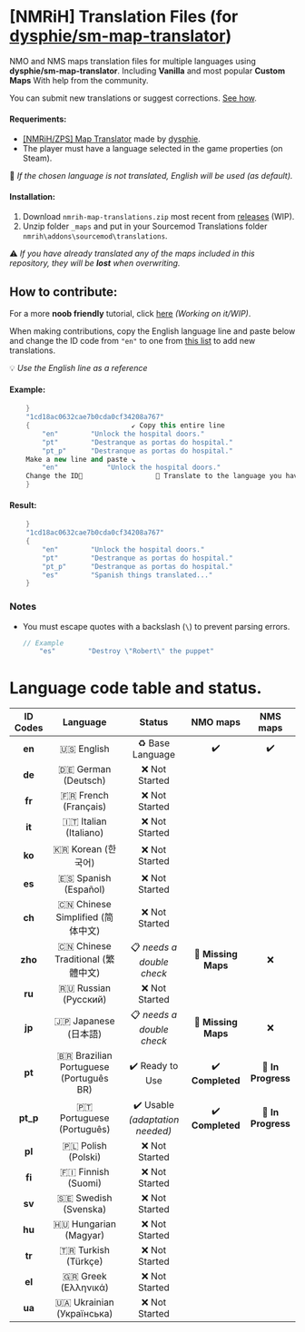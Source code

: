 # [NMRiH] Translation Files (for [dysphie/sm-map-translator](https://github.com/dysphie/sm-map-translator))

NMO and NMS maps translation files for multiple languages using **dysphie/sm-map-translator**. Including **Vanilla** and most popular **Custom Maps** With help from the community.

You can submit new translations or suggest corrections. [See how](#how-to-contribute).

#### Requeriments:
- [[NMRiH/ZPS] Map Translator](https://github.com/dysphie/sm-map-translator) made by [dysphie](https://github.com/dysphie).
- The player must have a language selected in the game properties (on Steam).

🔎 *If the chosen language is not translated, English will be used (as default).*

#### Installation:
1. Download `nmrih-map-translations.zip` most recent from [releases](https://github.com/Uncle-Tio/nmrih-maps-translation-files/releases) (WIP).
2. Unzip folder `_maps` and put in your Sourcemod Translations folder `nmrih\addons\sourcemod\translations`.

⚠️ *If you have already translated any of the maps included in this repository, they will be **lost** when overwriting.*


## How to contribute:

For a more **noob friendly** tutorial, click [here](#how-to-contribute) *(Working on it/WIP)*.

When making contributions, copy the English language line and paste below and change the ID code from `"en"` to one from [this list](#tabela-de-ids-e-status) to add new translations. 

💡 *Use the English line as a reference*

#### Example:
```cpp
	}
	"1cd18ac0632cae7b0cda0cf34208a767"
	{						  ↙️ Copy this entire line
		"en"		"Unlock the hospital doors."
		"pt"		"Destranque as portas do hospital."
		"pt_p"		"Destranque as portas do hospital."
	Make a new line and paste ↘️				
	   	"en"	        "Unlock the hospital doors."
    Change the ID🔺					🔺 Translate to the language you have chosen.
	}
```
#### Result:
```cpp
	}
	"1cd18ac0632cae7b0cda0cf34208a767"
	{
		"en"		"Unlock the hospital doors."
		"pt"		"Destranque as portas do hospital."
		"pt_p"		"Destranque as portas do hospital."
		"es"		"Spanish things translated..."
	}
```

### Notes

- You must escape quotes with a backslash (`\`) to prevent parsing errors.

	```cpp
	// Example 
		"es"		"Destroy \"Robert\" the puppet"
	```


# Language code table and status.

|ID Codes|			 Language		      |				Status		      |   NMO maps   |   NMS maps   |
|:------:|:--------------------------------------------------:|:---------------------------------------------:|:------------:|:------------:|
| **en** |	🇺🇸 English				      |	       ♻️ Base Language 			|     ✔️      |      ✔️      |
| **de** |	🇩🇪 German (Deutsch)			      |	       ❌ Not Started |  |  |
| **fr** |	🇫🇷 French (Français)			      |	       ❌ Not Started |  |  |
| **it** |	🇮🇹 Italian (Italiano)			      |        ❌ Not Started |  |  |
| **ko** |	🇰🇷 Korean (한국어)			    |	     ❌ Not Started |  |  |
| **es** |	🇪🇸 Spanish (Español)			       |        ❌ Not Started |  |  |
| **ch** |	🇨🇳 Chinese Simplified (简体中文)		    |	     ❌ Not Started |  |  |
| **zho**|	🇨🇳 Chinese Traditional (繁體中文)		    |	     📋 *needs a double check*		    | 📝 **Missing Maps** | ❌ |
| **ru** |	🇷🇺 Russian (Русский)			        |	 ❌ Not Started |  |  |
| **jp** |	🇯🇵 Japanese (日本語)			      |	      📋 *needs a double check*		     | 📝 **Missing Maps** | ❌ |
| **pt** |	🇧🇷 Brazilian Portuguese (Português BR) 	|	✔️ Ready to Use		| ✔️ **Completed** | 📝 **In Progress** |
|**pt_p**|	🇵🇹 Portuguese (Português)			 |	✔️ Usable *(adaptation needed)*			| ✔️ **Completed** | 📝 **In Progress** |
| **pl** |	🇵🇱 Polish (Polski)				 |	❌ Not Started  			      |  |  |
| **fi** |	🇫🇮 Finnish (Suomi)				 |	❌ Not Started  			      |  |  |
| **sv** |	🇸🇪 Swedish (Svenska)				 |	❌ Not Started  			      |  |  |
| **hu** |	🇭🇺 Hungarian (Magyar)				 |	❌ Not Started  			      |  |  |
| **tr** |	🇹🇷 Turkish (Türkçe)				 |	❌ Not Started  			      |  |  |
| **el** |	🇬🇷 Greek (Ελληνικά)				 |	❌ Not Started  			      |  |  |
| **ua** |	🇺🇦 Ukrainian (Українська)			 |	❌ Not Started  			      |  |  |
